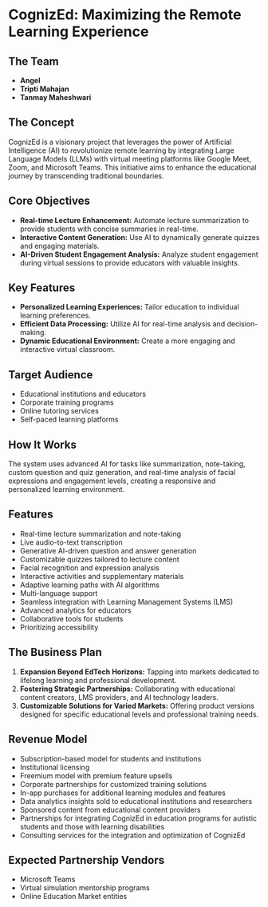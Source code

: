 # CognizEd: Maximizing the Remote Learning Experience

## The Team
- **Angel**
- **Tripti Mahajan**
- **Tanmay Maheshwari**

## The Concept
CognizEd is a visionary project that leverages the power of Artificial Intelligence (AI) to revolutionize remote learning by integrating Large Language Models (LLMs) with virtual meeting platforms like Google Meet, Zoom, and Microsoft Teams. This initiative aims to enhance the educational journey by transcending traditional boundaries.

## Core Objectives
- **Real-time Lecture Enhancement:** Automate lecture summarization to provide students with concise summaries in real-time.
- **Interactive Content Generation:** Use AI to dynamically generate quizzes and engaging materials.
- **AI-Driven Student Engagement Analysis:** Analyze student engagement during virtual sessions to provide educators with valuable insights.

## Key Features
- **Personalized Learning Experiences:** Tailor education to individual learning preferences.
- **Efficient Data Processing:** Utilize AI for real-time analysis and decision-making.
- **Dynamic Educational Environment:** Create a more engaging and interactive virtual classroom.


## Target Audience
- Educational institutions and educators
- Corporate training programs
- Online tutoring services
- Self-paced learning platforms

## How It Works
The system uses advanced AI for tasks like summarization, note-taking, custom question and quiz generation, and real-time analysis of facial expressions and engagement levels, creating a responsive and personalized learning environment.

## Features
- Real-time lecture summarization and note-taking
- Live audio-to-text transcription
- Generative AI-driven question and answer generation
- Customizable quizzes tailored to lecture content
- Facial recognition and expression analysis
- Interactive activities and supplementary materials
- Adaptive learning paths with AI algorithms
- Multi-language support
- Seamless integration with Learning Management Systems (LMS)
- Advanced analytics for educators
- Collaborative tools for students
- Prioritizing accessibility


## The Business Plan
1. **Expansion Beyond EdTech Horizons:** Tapping into markets dedicated to lifelong learning and professional development.
2. **Fostering Strategic Partnerships:** Collaborating with educational content creators, LMS providers, and AI technology leaders.
3. **Customizable Solutions for Varied Markets:** Offering product versions designed for specific educational levels and professional training needs.

## Revenue Model
- Subscription-based model for students and institutions
- Institutional licensing
- Freemium model with premium feature upsells
- Corporate partnerships for customized training solutions
- In-app purchases for additional learning modules and features
- Data analytics insights sold to educational institutions and researchers
- Sponsored content from educational content providers
- Partnerships for integrating CognizEd in education programs for autistic students and those with learning disabilities
- Consulting services for the integration and optimization of CognizEd

## Expected Partnership Vendors
- Microsoft Teams
- Virtual simulation mentorship programs
- Online Education Market entities
